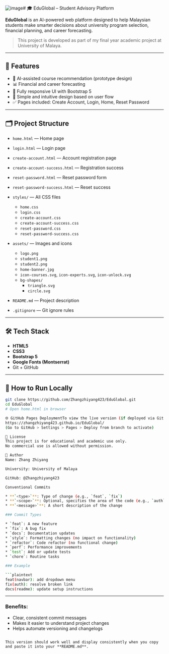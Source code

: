 ![image](https://github.com/user-attachments/assets/319f6e5f-c9df-454f-8792-d0cd350569f1)# 🎓 EduGlobal – Student Advisory Platform

**EduGlobal** is an AI-powered web platform designed to help Malaysian students make smarter decisions about university program selection, financial planning, and career forecasting.

> This project is developed as part of my final year academic project at University of Malaya.

---

## 🚀 Features

- 🧠 AI-assisted course recommendation (prototype design)
- 📊 Financial and career forecasting
- 📱 Fully responsive UI with Bootstrap 5
- 🎯 Simple and intuitive design based on user flow
- ✅ Pages included: Create Account, Login, Home, Reset Password

---

## 🗂️ Project Structure

- `home.html` — Home page
- `login.html` — Login page
- `create-account.html` — Account registration page
- `create-account-success.html` — Registration success
- `reset-password.html` — Reset password form
- `reset-password-success.html` — Reset success

- `styles/` — All CSS files
  - `home.css`
  - `login.css`
  - `create-account.css`
  - `create-account-success.css`
  - `reset-password.css`
  - `reset-password-success.css`

- `assets/` — Images and icons
  - `logo.png`
  - `student1.png`
  - `student2.png`
  - `home-banner.jpg`
  - `icon-courses.svg`, `icon-experts.svg`, `icon-unlock.svg`
  - `bg-shapes/`
    - `triangle.svg`
    - `circle.svg`

- `README.md` — Project description
- `.gitignore` — Git ignore rules

---

## 🛠️ Tech Stack

- **HTML5**
- **CSS3**
- **Bootstrap 5**
- **Google Fonts (Montserrat)**
- Git + GitHub

---

## 🔧 How to Run Locally

```bash
git clone https://github.com/Zhangzhiyang423/EduGlobal.git
cd EduGlobal
# Open home.html in browser

🌐 GitHub Pages DeploymentTo view the live version (if deployed via GitHub Pages):
https://zhangzhiyang423.github.io/EduGlobal/
(Go to GitHub > Settings > Pages > Deploy from branch to activate)

📄 License
This project is for educational and academic use only.
No commercial use is allowed without permission.

👤 Author
Name: Zhang Zhiyang   

University: University of Malaya

GitHub: @Zhangzhiyang423

Conventional Commits

* **`<type>`**: Type of change (e.g., `feat`, `fix`)
* **`<scope>`**: Optional, specifies the area of the code (e.g., `auth`, `navbar`)
* **`<message>`**: A short description of the change

### Commit Types

* `feat`: A new feature
* `fix`: A bug fix
* `docs`: Documentation updates
* `style`: Formatting changes (no impact on functionality)
* `refactor`: Code refactor (no functional change)
* `perf`: Performance improvements
* `test`: Add or update tests
* `chore`: Routine tasks

### Example

```plaintext
feat(navbar): add dropdown menu
fix(auth): resolve broken link
docs(readme): update setup instructions
```

---

### Benefits:

* Clear, consistent commit messages
* Makes it easier to understand project changes
* Helps automate versioning and changelogs

```

This version should work well and display consistently when you copy and paste it into your **README.md**.
```

